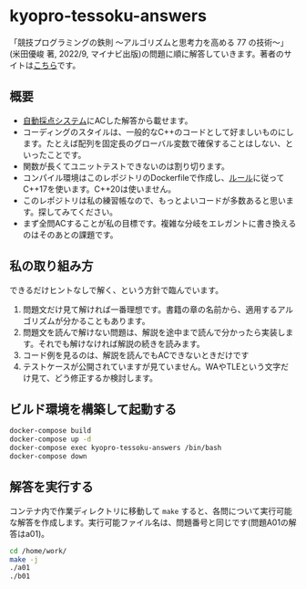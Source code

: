 # kyopro-tessoku-answers

「競技プログラミングの鉄則 ～アルゴリズムと思考力を高める 77 の技術～」(米田優峻 著, 2022/9, マイナビ出版)の問題に順に解答していきます。著者のサイトは[こちら](https://github.com/E869120/kyopro-tessoku)です。

## 概要

- [自動採点システム](https://atcoder.jp/contests/tessoku-book)にACした解答から載せます。
- コーディングのスタイルは、一般的なC++のコードとして好ましいものにします。たとえば配列を固定長のグローバル変数で確保することはしない、といったことです。
- 関数が長くてユニットテストできないのは割り切ります。
- コンパイル環境はこのレポジトリのDockerfileで作成し、[ルール](https://atcoder.jp/contests/APG4b/rules?lang=ja)に従ってC++17を使います。C++20は使いません。
- このレポジトリは私の練習帳なので、もっとよいコードが多数あると思います。探してみてください。
- まず全問ACすることが私の目標です。複雑な分岐をエレガントに書き換えるのはそのあとの課題です。

## 私の取り組み方

できるだけヒントなしで解く、という方針で臨んでいます。

1. 問題文だけ見て解ければ一番理想です。書籍の章の名前から、適用するアルゴリズムが分かることもあります。
1. 問題文を読んで解けない問題は、解説を途中まで読んで分かったら実装します。それでも解けなければ解説の続きを読みます。
1. コード例を見るのは、解説を読んでもACできないときだけです
1. テストケースが公開されていますが見ていません。WAやTLEという文字だけ見て、どう修正するか検討します。

## ビルド環境を構築して起動する

```bash
docker-compose build
docker-compose up -d
docker-compose exec kyopro-tessoku-answers /bin/bash
docker-compose down
```

## 解答を実行する

コンテナ内で作業ディレクトリに移動して `make` すると、各問について実行可能な解答を作成します。実行可能ファイル名は、問題番号と同じです(問題A01の解答はa01)。

```bash
cd /home/work/
make -j
./a01
./b01
```
